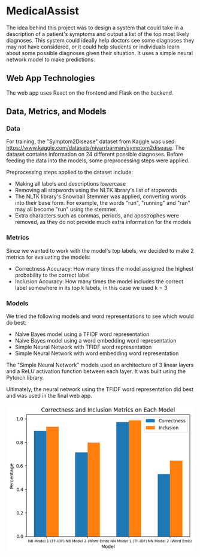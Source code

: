 # MedicalAssist

The idea behind this project was to design a system that could take in a description of a 
patient's symptoms and output a list of the top most likely diagnoses. This system could ideally 
help doctors see some diagnoses they may not have considered, or it could help students or 
individuals learn about some possible diagnoses given their situation. It uses a simple neural 
network model to make predictions.

## Web App Technologies
The web app uses React on the frontend and Flask on the backend.

## Data, Metrics, and Models

### Data
For training, the "Symptom2Disease" dataset from Kaggle was used: https://www.kaggle.com/datasets/niyarrbarman/symptom2disease. The dataset contains information on 24 different possible diagnoses.
Before feeding the data into the models, some preprocessing steps were applied.

Preprocessing steps applied to the dataset include:
- Making all labels and descriptions lowercase
- Removing all stopwords using the NLTK library's list of stopwords
- The NLTK library's Snowball Stemmer was applied, converting words into their base form. For example, the words "run", "running" and "ran" may all become "run" using the stemmer.
- Extra characters such as commas, periods, and apostrophes were removed, as they do not provide much extra information for the models

### Metrics
Since we wanted to work with the model's top labels, we decided to make 2 metrics for evaluating 
the models:
- Correctness Accuracy: How many times the model assigned the highest probability to the correct label
- Inclusion Accuracy: How many times the model includes the correct label somewhere in its top k labels, in this case we used k = 3

### Models
We tried the following models and word representations to see which would do best:
- Naive Bayes model using a TFIDF word representation
- Naive Bayes model using a word embedding word representation
- Simple Neural Network with TFIDF word representation
- Simple Neural Network with word embedding word representation

The "Simple Neural Network" models used an architecture of 3 linear layers and a ReLU activation
function between each layer. It was built using the Pytorch library.

Ultimately, the neural network using the TFIDF word representation did best and was used in the
final web app. 

![Model Graph](modelGraph.png)